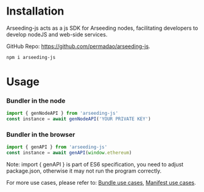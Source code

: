 # Installation

Arseeding-js acts as a js SDK for Arseeding nodes, facilitating developers to develop nodeJS and web-side services.

GitHub Repo: https://github.com/permadao/arseeding-js.

```bash
npm i arseeding-js
```

# Usage

### Bundler in the node

```jsx
import { genNodeAPI } from 'arseeding-js'
const instance = await genNodeAPI('YOUR PRIVATE KEY')
```

### Bundler in the browser

```jsx
import { genAPI } from 'arseeding-js'
const instance = await genAPI(window.ethereum)
```

Note: import { genAPI } is part of ES6 specification, you need to adjust package.json, otherwise it may not run the program correctly.

For more use cases, please refer to: [Bundle use cases](bundle.md), [Manifest use cases](manifest.md).